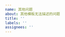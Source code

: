 ```yaml
---
name: 其他问题
about: 其他模板无法描述的问题
title: ''
labels: ''
assignees: ''
---
```


<!-- 请尽可能详细描述问题并添加合适标签，分节请从二级标题 `##` 用起 -->
